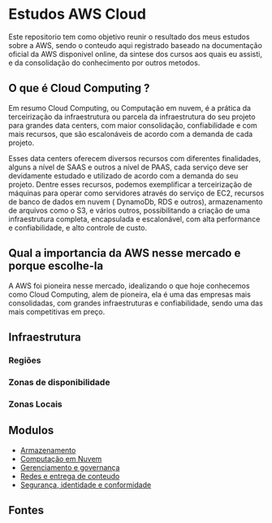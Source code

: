 # Estudos AWS Cloud

Este repositorio tem como objetivo reunir o resultado dos meus estudos sobre a AWS, sendo o conteudo aqui registrado baseado na documentação oficial da AWS disponivel online, da sintese dos cursos aos quais eu assisti, e da consolidação do conhecimento por outros metodos.

## O que é Cloud Computing ?

Em resumo Cloud Computing, ou Computação em nuvem, é a prática da terceirização da infraestrutura ou parcela da infraestrutura do seu projeto para grandes data centers, com maior consolidação, confiabilidade e com mais recursos, que são escalonáveis de acordo com a demanda de cada projeto. 

Esses data centers oferecem diversos recursos com diferentes finalidades, alguns a nível de SAAS e outros a nível de PAAS, cada serviço deve ser devidamente estudado e utilizado de acordo com a demanda do seu projeto. Dentre esses recursos, podemos exemplificar a terceirização de máquinas para operar como servidores através do serviço de EC2, recursos de banco de dados em nuvem ( DynamoDb, RDS e outros), armazenamento de arquivos como o S3, e vários outros, possibilitando a criação de uma infraestrutura completa, encapsulada e escalonável, com alta performance e confiabilidade, e alto controle de custo.


## Qual a importancia da AWS nesse mercado e porque escolhe-la

A AWS foi pioneira nesse mercado, idealizando o que hoje conhecemos como Cloud Computing, alem de pioneira, ela é uma das empresas mais consolidadas, com grandes infraestruturas e confiabilidade, sendo uma das mais competitivas em preço.

## Infraestrutura

### Regiões

### Zonas de disponibilidade

### Zonas Locais


## Modulos

- [Armazenamento](./Armazenamento/README.md)
- [Computação em Nuvem](./Computacao/README.md)
- [Gerenciamento e governança](./Gerenciamento_e_governanca/README.md)
- [Redes e entrega de conteudo](./Redes/README.md)
- [Segurança, identidade e conformidade](./Seguranca/README.md)


## Fontes
